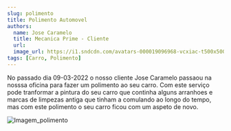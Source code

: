 ```yaml
---
slug: polimento
title: Polimento Automovel
authors:
  name: Jose Caramelo
  title: Mecanica Prime - Cliente
  url: 
  image_url: https://i1.sndcdn.com/avatars-000019096968-vcxiac-t500x500.jpg
tags: [Carro, Polimento]
---
```


No passado dia 09-03-2022 o nosso cliente Jose Caramelo passaou na nosssa oficina para fazer um polimento ao seu carro.
Com este serviço pode tranformar a pintura do seu carro que continha alguns arranhoes e marcas de limpezas antiga que tinham a comulando ao longo do tempo,
mas com este polimento o seu carro ficou com um aspeto de novo.

![Imagem_polimento](https://www.funilariadecarro.com.br/imagens/polimento-e-cristalizacao-3m-valor.jpg)

